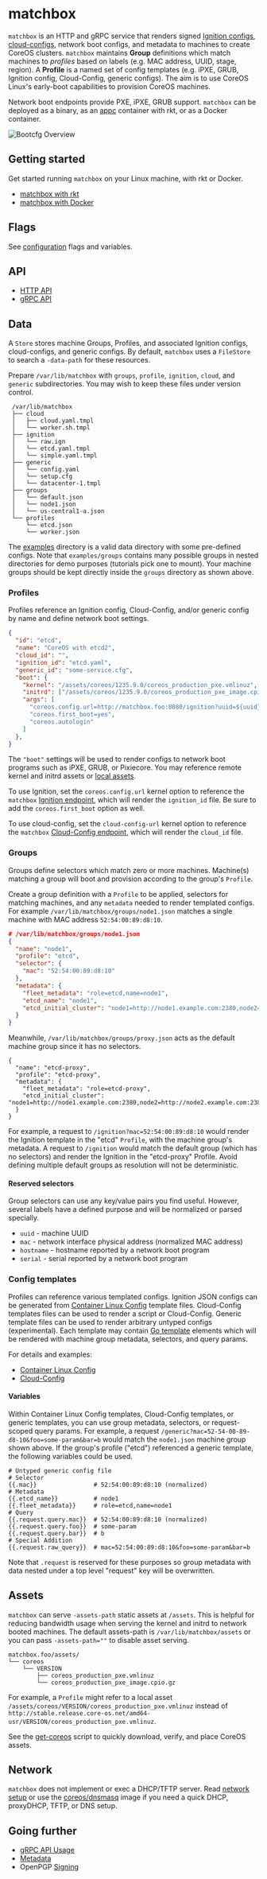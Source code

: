 
# matchbox

`matchbox` is an HTTP and gRPC service that renders signed [Ignition configs](https://coreos.com/ignition/docs/latest/what-is-ignition.html), [cloud-configs](https://coreos.com/os/docs/latest/cloud-config.html), network boot configs, and metadata to machines to create CoreOS clusters. `matchbox` maintains **Group** definitions which match machines to *profiles* based on labels (e.g. MAC address, UUID, stage, region). A **Profile** is a named set of config templates (e.g. iPXE, GRUB, Ignition config, Cloud-Config, generic configs). The aim is to use CoreOS Linux's early-boot capabilities to provision CoreOS machines.

Network boot endpoints provide PXE, iPXE, GRUB support. `matchbox` can be deployed as a binary, as an [appc](https://github.com/appc/spec) container with rkt, or as a Docker container.

![Bootcfg Overview](img/overview.png)

## Getting started

Get started running `matchbox` on your Linux machine, with rkt or Docker.

* [matchbox with rkt](getting-started-rkt.md)
* [matchbox with Docker](getting-started-docker.md)

## Flags

See [configuration](config.md) flags and variables.

## API

* [HTTP API](api.md)
* [gRPC API](https://godoc.org/github.com/coreos/matchbox/matchbox/client)

## Data

A `Store` stores machine Groups, Profiles, and associated Ignition configs, cloud-configs, and generic configs. By default, `matchbox` uses a `FileStore` to search a `-data-path` for these resources.

Prepare `/var/lib/matchbox` with `groups`, `profile`, `ignition`, `cloud`, and `generic` subdirectories. You may wish to keep these files under version control.

```
 /var/lib/matchbox
 ├── cloud
 │   ├── cloud.yaml.tmpl
 │   └── worker.sh.tmpl
 ├── ignition
 │   └── raw.ign
 │   └── etcd.yaml.tmpl
 │   └── simple.yaml.tmpl
 ├── generic
 │   └── config.yaml
 │   └── setup.cfg
 │   └── datacenter-1.tmpl
 ├── groups
 │   └── default.json
 │   └── node1.json
 │   └── us-central1-a.json
 └── profiles
     └── etcd.json
     └── worker.json
```

The [examples](../examples) directory is a valid data directory with some pre-defined configs. Note that `examples/groups` contains many possible groups in nested directories for demo purposes (tutorials pick one to mount). Your machine groups should be kept directly inside the `groups` directory as shown above.

### Profiles

Profiles reference an Ignition config, Cloud-Config, and/or generic config by name and define network boot settings.

```json
{
  "id": "etcd",
  "name": "CoreOS with etcd2",
  "cloud_id": "",
  "ignition_id": "etcd.yaml",
  "generic_id": "some-service.cfg",
  "boot": {
    "kernel": "/assets/coreos/1235.9.0/coreos_production_pxe.vmlinuz",
    "initrd": ["/assets/coreos/1235.9.0/coreos_production_pxe_image.cpio.gz"],
    "args": [
      "coreos.config.url=http://matchbox.foo:8080/ignition?uuid=${uuid}&mac=${mac:hexhyp}",
      "coreos.first_boot=yes",
      "coreos.autologin"
    ]
  },
}
```

The `"boot"` settings will be used to render configs to network boot programs such as iPXE, GRUB, or Pixiecore. You may reference remote kernel and initrd assets or [local assets](#assets).

To use Ignition, set the `coreos.config.url` kernel option to reference the `matchbox` [Ignition endpoint](api.md#ignition-config), which will render the `ignition_id` file. Be sure to add the `coreos.first_boot` option as well.

To use cloud-config, set the `cloud-config-url` kernel option to reference the `matchbox` [Cloud-Config endpoint](api.md#cloud-config), which will render the `cloud_id` file.

### Groups

Groups define selectors which match zero or more machines. Machine(s) matching a group will boot and provision according to the group's `Profile`.

Create a group definition with a `Profile` to be applied, selectors for matching machines, and any `metadata` needed to render templated configs. For example `/var/lib/matchbox/groups/node1.json` matches a single machine with MAC address `52:54:00:89:d8:10`.

```json
# /var/lib/matchbox/groups/node1.json
{
  "name": "node1",
  "profile": "etcd",
  "selector": {
    "mac": "52:54:00:89:d8:10"
  },
  "metadata": {
    "fleet_metadata": "role=etcd,name=node1",
    "etcd_name": "node1",
    "etcd_initial_cluster": "node1=http://node1.example.com:2380,node2=http://node2.example.com:2380,node3=http://node3.example.com:2380"
  }
}
```

Meanwhile, `/var/lib/matchbox/groups/proxy.json` acts as the default machine group since it has no selectors.

```
{
  "name": "etcd-proxy",
  "profile": "etcd-proxy",
  "metadata": {
    "fleet_metadata": "role=etcd-proxy",
    "etcd_initial_cluster": "node1=http://node1.example.com:2380,node2=http://node2.example.com:2380,node3=http://node3.example.com:2380"
  }
}
```

For example, a request to `/ignition?mac=52:54:00:89:d8:10` would render the Ignition template in the "etcd" `Profile`, with the machine group's metadata. A request to `/ignition` would match the default group (which has no selectors) and render the Ignition in the "etcd-proxy" Profile. Avoid defining multiple default groups as resolution will not be deterministic.

#### Reserved selectors

Group selectors can use any key/value pairs you find useful. However, several labels have a defined purpose and will be normalized or parsed specially.

* `uuid` - machine UUID
* `mac` - network interface physical address (normalized MAC address)
* `hostname` - hostname reported by a network boot program
* `serial` - serial reported by a network boot program

### Config templates

Profiles can reference various templated configs. Ignition JSON configs can be generated from [Container Linux Config](https://github.com/coreos/container-linux-config-transpiler/blob/master/doc/configuration.md) template files. Cloud-Config templates files can be used to render a script or Cloud-Config. Generic template files can be used to render arbitrary untyped configs (experimental). Each template may contain [Go template](https://golang.org/pkg/text/template/) elements which will be rendered with machine group metadata, selectors, and query params.

For details and examples:

* [Container Linux Config](ignition.md)
* [Cloud-Config](cloud-config.md)

#### Variables

Within Container Linux Config templates, Cloud-Config templates, or generic templates, you can use group metadata, selectors, or request-scoped query params. For example, a request `/generic?mac=52-54-00-89-d8-10&foo=some-param&bar=b` would match the `node1.json` machine group shown above. If the group's profile ("etcd") referenced a generic template, the following variables could be used.

<!-- {% raw %} -->
```
# Untyped generic config file
# Selector
{{.mac}}                # 52:54:00:89:d8:10 (normalized)
# Metadata
{{.etcd_name}}          # node1
{{.fleet_metadata}}     # role=etcd,name=node1
# Query
{{.request.query.mac}}  # 52:54:00:89:d8:10 (normalized)
{{.request.query.foo}}  # some-param
{{.request.query.bar}}  # b
# Special Addition
{{.request.raw_query}}  # mac=52:54:00:89:d8:10&foo=some-param&bar=b
```
<!-- {% endraw %} -->

Note that `.request` is reserved for these purposes so group metadata with data nested under a top level "request" key will be overwritten.

## Assets

`matchbox` can serve `-assets-path` static assets at `/assets`. This is helpful for reducing bandwidth usage when serving the kernel and initrd to network booted machines. The default assets-path is `/var/lib/matchbox/assets` or you can pass `-assets-path=""` to disable asset serving.

```
matchbox.foo/assets/
└── coreos
    └── VERSION
        ├── coreos_production_pxe.vmlinuz
        └── coreos_production_pxe_image.cpio.gz
```

For example, a `Profile` might refer to a local asset `/assets/coreos/VERSION/coreos_production_pxe.vmlinuz` instead of `http://stable.release.core-os.net/amd64-usr/VERSION/coreos_production_pxe.vmlinuz`.

See the [get-coreos](../scripts/README.md#get-coreos) script to quickly download, verify, and place CoreOS assets.

## Network

`matchbox` does not implement or exec a DHCP/TFTP server. Read [network setup](network-setup.md) or use the [coreos/dnsmasq](../contrib/dnsmasq) image if you need a quick DHCP, proxyDHCP, TFTP, or DNS setup.

## Going further

* [gRPC API Usage](config.md#grpc-api)
* [Metadata](api.md#metadata)
* OpenPGP [Signing](api.md#openpgp-signatures)
